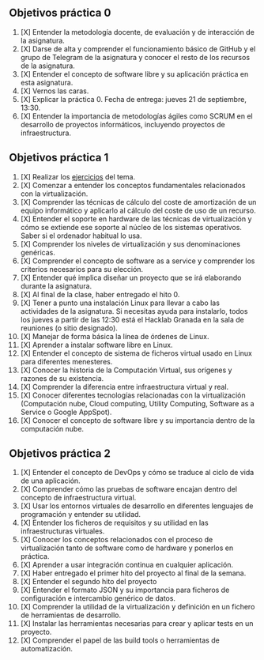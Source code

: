 ## Objetivos práctica 0

1. [X] Entender la metodología docente, de evaluación y de interacción de la asignatura.
2. [X] Darse de alta y comprender el funcionamiento básico de GitHub y el grupo de Telegram de la asignatura y conocer el resto de los recursos de la asignatura.
3. [X] Entender el concepto de software libre y su aplicación práctica en esta asignatura.
4. [X] Vernos las caras.
5. [X] Explicar la práctica 0. Fecha de entrega: jueves 21 de septiembre, 13:30.
6. [X] Entender la importancia de metodologías ágiles como SCRUM en el desarrollo de proyectos informáticos, incluyendo proyectos de infraestructura.


## Objetivos práctica 1

1. [X] Realizar los [ejercicios](https://github.com/Anixo/EjerciciosIV/tree/master/Ejercicios%20Hito%201) del tema.
2. [X] Comenzar a entender los conceptos fundamentales relacionados con la virtualización.
3. [X] Comprender las técnicas de cálculo del coste de amortización de un equipo informático y aplicarlo al cálculo del coste de uso de un recurso.
4. [X] Entender el soporte en hardware de las técnicas de virtualización y cómo se extiende ese soporte al núcleo de los sistemas operativos. Saber si el ordenador habitual lo usa.
5. [X] Comprender los niveles de virtualización y sus denominaciones genéricas.
6. [X] Comprender el concepto de software as a service y comprender los criterios necesarios para su elección.
7. [X] Entender qué implica diseñar un proyecto que se irá elaborando durante la asignatura.
8. [X] Al final de la clase, haber entregado el hito 0.
9. [X] Tener a punto una instalación Linux para llevar a cabo las actividades de la asignatura. Si necesitas ayuda para instalarlo, todos los jueves a partir de las 12:30 está el Hacklab Granada en la sala de reuniones (o sitio designado).
10. [X] Manejar de forma básica la línea de órdenes de Linux.
11. [X] Aprender a instalar software libre en Linux.
12. [X] Entender el concepto de sistema de ficheros virtual usado en Linux para diferentes menesteres.
13. [X] Conocer la historia de la Computación Virtual, sus orígenes y razones de su existencia.
14. [X] Comprender la diferencia entre infraestructura virtual y real.
15. [X] Conocer diferentes tecnologías relacionadas con la virtualización (Computación nube, Cloud computing, Utility Computing, Software as a Service o Google AppSpot).
16. [X] Conocer el concepto de software libre y su importancia dentro de la computación nube.


## Objetivos práctica 2

1. [X] Entender el concepto de DevOps y cómo se traduce al ciclo de vida de una aplicación.
2. [X] Comprender cómo las pruebas de software encajan dentro del concepto de infraestructura virtual.
3. [X] Usar los entornos virtuales de desarrollo en diferentes lenguajes de programación y entender su utilidad.
4. [X] Entender los ficheros de requisitos y su utilidad en las infraestructuras virtuales.
5. [X] Conocer los conceptos relacionados con el proceso de virtualización tanto de software como de hardware y ponerlos en práctica. 
6. [X] Aprender a usar integración continua en cualquier aplicación. 
7. [X] Haber entregado el primer hito del proyecto al final de la semana.
8. [X] Entender el segundo hito del proyecto
9. [X] Entender el formato JSON y su importancia para ficheros de configuración e intercambio genérico de datos.
10. [X] Comprender la utilidad de la virtualización y definición en un fichero de herramientas de desarrollo.
11. [X] Instalar las herramientas necesarias para crear y aplicar tests en un proyecto.
12. [X] Comprender el papel de las build tools o herramientas de automatización.
